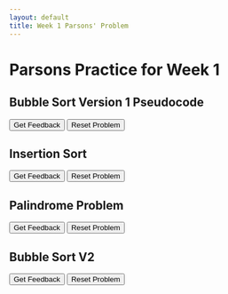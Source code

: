 ```yaml
---
layout: default
title: Week 1 Parsons' Problem
---
```

# Parsons Practice for Week 1

## <a name="bubblev1"></a> Bubble Sort Version 1 Pseudocode

<div id="bubblev1-sortableTrash" class="sortable-code"></div> 
<div id="bubblev1-sortable" class="sortable-code"></div> 
<div style="clear:both;"></div> 
<p> 
    <input id="bubblev1-feedbackLink" value="Get Feedback" type="button" /> 
    <input id="bubblev1-newInstanceLink" value="Reset Problem" type="button" /> 
</p> 
<script type="text/javascript"> 
(function(){
  var initial = "n = length of array\n" +
    "For outer_index from 1 to n-1, do:\n" +
    "    For inner_index from 1 to n-1, do:\n" +
    "        first_number = array[inner_index - 1]\n" +
    "        second_number = array[inner_index]\n" +
    "        if first_number &gt; second_number, do:\n" +
    "            swap(array[inner_index-1], array[inner_index])";
  var parsonsPuzzle = new ParsonsWidget({
    "sortableId": "bubblev1-sortable",
    "max_wrong_lines": 10,
    "grader": ParsonsWidget._graders.LineBasedGrader,
    "exec_limit": 2500,
    "can_indent": true,
    "x_indent": 50,
    "lang": "en",
    "show_feedback": true
  });
  parsonsPuzzle.init(initial);
  parsonsPuzzle.shuffleLines();
  $("#bubblev1-newInstanceLink").click(function(event){ 
      event.preventDefault(); 
      parsonsPuzzle.shuffleLines(); 
  }); 
  $("#bubblev1-feedbackLink").click(function(event){ 
      event.preventDefault(); 
      parsonsPuzzle.getFeedback(); 
  }); 
})(); 
</script>

## <a name="insertionv1"></a> Insertion Sort

<div id="insertionv1-sortableTrash" class="sortable-code"></div> 
<div id="insertionv1-sortable" class="sortable-code"></div> 
<div style="clear:both;"></div> 
<p> 
    <input id="insertionv1-feedbackLink" value="Get Feedback" type="button" /> 
    <input id="insertionv1-newInstanceLink" value="Reset Problem" type="button" /> 
</p> 
<script type="text/javascript"> 
(function(){
  var initial = "n = length of array\n" +
    "For outer_index in Range(from 1 to n-1), do:\n" +
    "   inner_index = outer_index # start with the i-th element\n" +
    "   As long as (inner_index &gt; 0) AND (array[inner_index] &lt; array[inner_index - 1]), do:\n" +
    "       swap(array[inner_index - 1], array[inner_index])\n" +
    "       inner_index = inner_index - 1";
  var parsonsPuzzle = new ParsonsWidget({
    "sortableId": "insertionv1-sortable",
    "max_wrong_lines": 10,
    "grader": ParsonsWidget._graders.LineBasedGrader,
    "exec_limit": 2500,
    "can_indent": true,
    "x_indent": 50,
    "lang": "en",
    "show_feedback": true
  });
  parsonsPuzzle.init(initial);
  parsonsPuzzle.shuffleLines();
  $("#insertionv1-newInstanceLink").click(function(event){ 
      event.preventDefault(); 
      parsonsPuzzle.shuffleLines(); 
  }); 
  $("#insertionv1-feedbackLink").click(function(event){ 
      event.preventDefault(); 
      parsonsPuzzle.getFeedback(); 
  }); 
})(); 
</script>

## <a name="palindrome"></a> Palindrome Problem

<div id="palindrome-sortableTrash" class="sortable-code"></div> 
<div id="palindrome-sortable" class="sortable-code"></div> 
<div style="clear:both;"></div> 
<p> 
    <input id="palindrome-feedbackLink" value="Get Feedback" type="button" /> 
    <input id="palindrome-newInstanceLink" value="Reset Problem" type="button" /> 
</p> 
<script type="text/javascript"> 
(function(){
  var initial = "def palindrome(s: str) -&gt; bool:\n" +
    "    for idx in range(len(s)//2):\n" +
    "        if s[idx] != s[len(s)-idx-1]:\n" +
    "            return False\n" +
    "    return True";
  var parsonsPuzzle = new ParsonsWidget({
    "sortableId": "palindrome-sortable",
    "max_wrong_lines": 10,
    "grader": ParsonsWidget._graders.LineBasedGrader,
    "exec_limit": 2500,
    "can_indent": true,
    "x_indent": 50,
    "lang": "en",
    "show_feedback": true
  });
  parsonsPuzzle.init(initial);
  parsonsPuzzle.shuffleLines();
  $("#palindrome-newInstanceLink").click(function(event){ 
      event.preventDefault(); 
      parsonsPuzzle.shuffleLines(); 
  }); 
  $("#palindrome-feedbackLink").click(function(event){ 
      event.preventDefault(); 
      parsonsPuzzle.getFeedback(); 
  }); 
})(); 
</script>

## <a name="bubblev2"></a> Bubble Sort V2

<div id="bubblev2-sortableTrash" class="sortable-code"></div> 
<div id="bubblev2-sortable" class="sortable-code"></div> 
<div style="clear:both;"></div> 
<p> 
    <input id="bubblev2-feedbackLink" value="Get Feedback" type="button" /> 
    <input id="bubblev2-newInstanceLink" value="Reset Problem" type="button" /> 
</p> 
<script type="text/javascript"> 
(function(){
  var initial = "n = length of array\n" +
    "swapped = True\n" +
    "As long as swapped is True, do:\n" +
    "  swapped = False\n" +
    "  For inner_index from 1 to n-1, do:\n" +
    "      first_number = array[inner_index - 1]\n" +
    "      second_number = array[inner_index]\n" +
    "      if first_number &gt; second_number, do:\n" +
    "          swap(array[inner_index-1], array[inner_index])\n" +
    "          swapped = True";
  var parsonsPuzzle = new ParsonsWidget({
    "sortableId": "bubblev2-sortable",
    "max_wrong_lines": 10,
    "grader": ParsonsWidget._graders.LineBasedGrader,
    "exec_limit": 2500,
    "can_indent": true,
    "x_indent": 50,
    "lang": "en",
    "show_feedback": true
  });
  parsonsPuzzle.init(initial);
  parsonsPuzzle.shuffleLines();
  $("#bubblev2-newInstanceLink").click(function(event){ 
      event.preventDefault(); 
      parsonsPuzzle.shuffleLines(); 
  }); 
  $("#bubblev2-feedbackLink").click(function(event){ 
      event.preventDefault(); 
      parsonsPuzzle.getFeedback(); 
  }); 
})(); 
</script>
